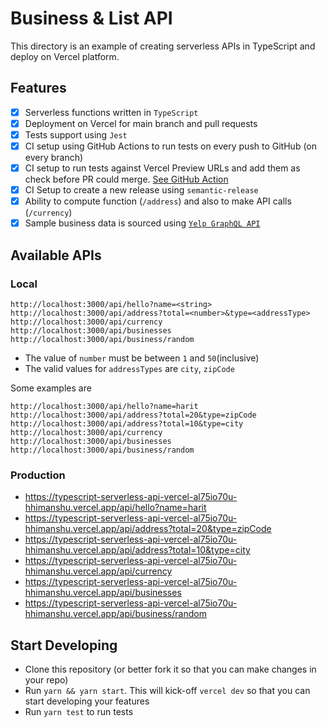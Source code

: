 # Business & List API

This directory is an example of creating serverless APIs in TypeScript and deploy on Vercel platform.

## Features
- [x] Serverless functions written in `TypeScript`  
- [x] Deployment on Vercel for main branch and pull requests    
- [x] Tests support using `Jest`  
- [x] CI setup using GitHub Actions to run tests on every push to GitHub (on every branch)  
- [x] CI setup to run tests against Vercel Preview URLs and add them as check before PR could merge. [See GitHub Action](https://github.com/hhimanshu/typescript-serverless-api-vercel/actions/workflows/preview-ci.yml)    
- [x] CI Setup to create a new release using `semantic-release`
- [x] Ability to compute function (`/address`) and also to make API calls (`/currency`)
- [x] Sample business data is sourced using [`Yelp GraphQL API`](https://www.yelp.ca/developers/graphql/guides/intro)

## Available APIs
### Local
```shell
http://localhost:3000/api/hello?name=<string>
http://localhost:3000/api/address?total=<number>&type=<addressType>
http://localhost:3000/api/currency
http://localhost:3000/api/businesses
http://localhost:3000/api/business/random
```

- The value of `number` must be between `1` and `50`(inclusive)  
- The valid values for `addressTypes` are `city`, `zipCode`  

Some examples are  
```shell
http://localhost:3000/api/hello?name=harit
http://localhost:3000/api/address?total=20&type=zipCode
http://localhost:3000/api/address?total=10&type=city
http://localhost:3000/api/currency
http://localhost:3000/api/businesses
http://localhost:3000/api/business/random
```

### Production
- https://typescript-serverless-api-vercel-al75io70u-hhimanshu.vercel.app/api/hello?name=harit  
- https://typescript-serverless-api-vercel-al75io70u-hhimanshu.vercel.app/api/address?total=20&type=zipCode  
- https://typescript-serverless-api-vercel-al75io70u-hhimanshu.vercel.app/api/address?total=10&type=city  
- https://typescript-serverless-api-vercel-al75io70u-hhimanshu.vercel.app/api/currency
- https://typescript-serverless-api-vercel-al75io70u-hhimanshu.vercel.app/api/businesses
- https://typescript-serverless-api-vercel-al75io70u-hhimanshu.vercel.app/api/business/random

## Start Developing
- Clone this repository (or better fork it so that you can make changes in your repo)  
- Run `yarn && yarn start`. This will kick-off `vercel dev` so that you can start developing your features  
- Run `yarn test` to run tests
